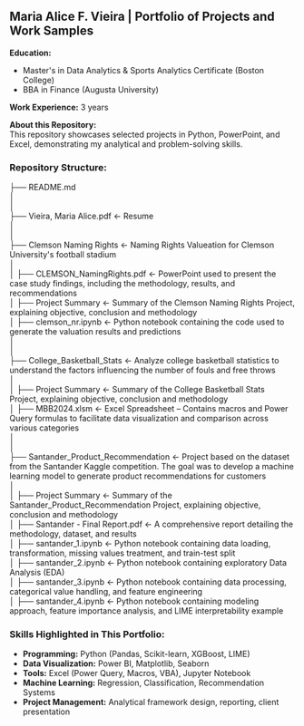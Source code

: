 ## Maria Alice F. Vieira | Portfolio of Projects and Work Samples

**Education:**  
- Master's in Data Analytics & Sports Analytics Certificate (Boston College)  
- BBA in Finance (Augusta University)  

**Work Experience:** 3 years  

**About this Repository:**  
This repository showcases selected projects in Python, PowerPoint, and Excel, demonstrating my analytical and problem-solving skills.  

### Repository Structure:

├── README.md  
│  
│  
├── Vieira, Maria Alice.pdf             <- Resume  
│  
│  
├── Clemson Naming Rights               <- Naming Rights Valueation for Clemson University's football stadium  
│   
│     ├── CLEMSON_NamingRights.pdf      <- PowerPoint used to present the case study findings, including the methodology, results, and recommendations  
│     ├── Project Summary               <- Summary of the Clemson Naming Rights Project, explaining objective, conclusion and methodology  
│     ├── clemson_nr.ipynb              <- Python notebook containing the code used to generate the valuation results and predictions  
│  
│  
├── College_Basketball_Stats            <- Analyze college basketball statistics to understand the factors influencing the number of fouls and free throws  
│  
│     ├── Project Summary               <- Summary of the College Basketball Stats Project, explaining objective, conclusion and methodology  
│     ├── MBB2024.xlsm                  <- Excel Spreadsheet – Contains macros and Power Query formulas to facilitate data visualization and comparison across various categories  
│  
│  
├── Santander_Product_Recommendation    <- Project based on the dataset from the Santander Kaggle competition. The goal was to develop a machine learning model to generate product recommendations for customers  
│   
│     ├── Project Summary               <- Summary of the Santander_Product_Recommendation Project, explaining objective, conclusion and methodology  
│     ├── Santander - Final Report.pdf  <- A comprehensive report detailing the methodology, dataset, and results  
│     ├── santander_1.ipynb             <- Python notebook containing data loading, transformation, missing values treatment, and train-test split  
│     ├── santander_2.ipynb             <- Python notebook containing exploratory Data Analysis (EDA)  
│     ├── santander_3.ipynb             <- Python notebook containing data processing, categorical value handling, and feature engineering  
│     ├── santander_4.ipynb             <- Python notebook containing modeling approach, feature importance analysis, and LIME interpretability example  


### Skills Highlighted in This Portfolio:
- **Programming:** Python (Pandas, Scikit-learn, XGBoost, LIME)  
- **Data Visualization:** Power BI, Matplotlib, Seaborn  
- **Tools:** Excel (Power Query, Macros, VBA), Jupyter Notebook  
- **Machine Learning:** Regression, Classification, Recommendation Systems  
- **Project Management:** Analytical framework design, reporting, client presentation  
